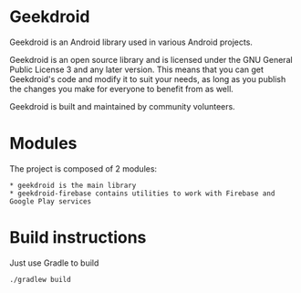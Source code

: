 Geekdroid
==========

Geekdroid is an Android library used in various Android projects.

Geekdroid is an open source library and is licensed under the GNU General Public License 3 and any later version.
This means that you can get Geekdroid's code and modify it to suit your needs, as long as you publish the changes
you make for everyone to benefit from as well.

Geekdroid is built and maintained by community volunteers.

Modules
=======

The project is composed of 2 modules:

    * geekdroid is the main library
    * geekdroid-firebase contains utilities to work with Firebase and Google Play services

Build instructions
==================

Just use Gradle to build

    ./gradlew build

